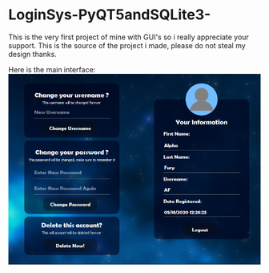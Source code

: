 # LoginSys-PyQT5andSQLite3-
This is the very first project of mine with GUI's so i really appreciate your support. This is the source of the project i made, please do not steal my design thanks.

Here is the main interface:
![Main Interface](./Capture.png)
